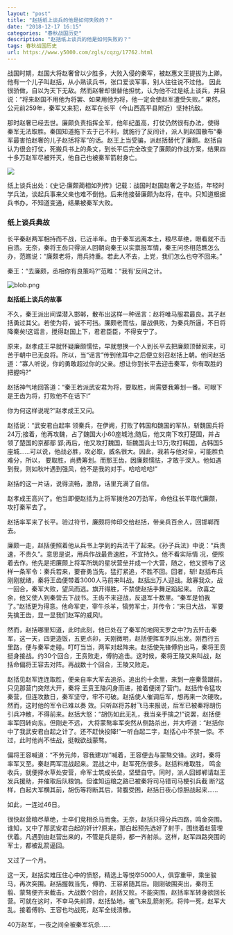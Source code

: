 ```yaml
---
layout: "post"
title: "赵括纸上谈兵的他是如何失败的？"
date: "2018-12-17 16:15"
categories: "春秋战国历史"
description: "赵括纸上谈兵的他是如何失败的？"
tags: 春秋战国历史
url: https://www.y5000.com/zgls/cqzg/17762.html
---
```






战国时期，赵国大将赵奢曾以少胜多，大败入侵的秦军，被赵惠文王提拔为上卿。他有一个儿子叫赵括，从小熟读兵书，张口爱谈军事，别人往往说不过他。
因此很骄做，自以为天下无敌。然而赵奢却很替他担忧，认为他不过是纸上谈兵，并且说：“将来赵国不用他为将罢、如果用他为将，他一定会使赵军遭受失败。”
果然，公元前259年，秦军又来犯，赵军在长平（今山西高平县附近）坚持抗敌。

那时赵奢已经去世。廉颇负责指挥全军，他年纪虽高，打仗仍然很有办法，使得
秦军无法取胜。秦国知道拖下去于己不利，就施行了反间计，派人到赵国散布“秦军最害怕赵奢的儿子赵括将军”的话。赵王上当受骗，派赵括替代了廉颇。赵括自
认为很会打仗，死搬兵书上的条文，到长平后完全改变了廉颇的作战方案，结果四十多万赵军尽被歼灭，他自己也被秦军箭射身亡。

![](https://img.y5000.com/uploads/allimg/170323/6-1F323100012b1.jpg)

纸上谈兵出处：《史记·廉颇蔺相如列传》记载：战国时赵国赵奢之子赵括，年轻时学兵法，谈起兵事来父亲也难不倒他。后来他接替廉颇为赵将，在中。只知道根据兵书办，不知道变通，结果被秦军大败。

###  纸上谈兵典故

长平秦赵两军相持而不战，已近半年。由于秦军远离本土，粮尽草绝，眼看就不击自溃。无奈，秦将王齿只得派人回朝向秦王以实禀报军情，秦王问丞相范瞧怎么办，范瞧说：“廉颇老将，用兵持重。若此人不去，上党，我们怎么也夺不回来。”

秦王：“去廉颇，丞相你有良策吗?”范睢：“我有‘反间之计。

![blob.png](/uploads/allimg/170323/6-1F323095154351.JPG)

**赵括纸上谈兵的故事**

不久，秦王派出间谍潜入邯郸，散布出这样一种谣言：赵将唯马服君最良。其子赵括勇过其父。若使为将，诚不可挡。廉颇老而怯，屡战俱败，为秦兵所逼，不日将降秦矣!这谣言，搅得赵国上下，君君臣臣，不得安宁了。

原来，赵孝成王早就怀疑廉颇懦怯，早就想换一个人到长平去把廉颇顶替回来，可苦于朝中已无良将。所以，当“谣言”传到他耳中之后便立刻召赵括上朝。他问赵括道：“寡人听说，你的勇敢超过你的父亲。想让你到长平去迎击秦军，你有取胜的把握吗?”

赵括神气地回答道：“秦王若派武安君为将，要取胜，尚需要我筹划一番。可眼下是王齿为将，打败他不在话下!”

你为何这样说呢?”赵孝成王又问。

赵括说：“武安君白起率
领秦兵，在伊阙，打败了韩国和魏国的军队，斩魏国兵将24万;接着，他再攻魏，占了魏国大小60座城池;随后，他又南下攻打楚国，并占领了楚国的京都鄢
郢;再后，他又攻打魏国，斩魏国兵士13万;攻打韩国，占韩国5座城……可以说，他战必胜，攻必取，威名很大。因此，我若与他对垒，可能胜负难分，所以，
要取胜，尚费筹划。而那王齿，因廉颇懦怯，才敢于深入。他如遇到我，则如秋叶遇到强风，他不是我的对手。哈哈哈哈!”

赵括的这一片话，说得流畅，激昂，话里充满了自信。

赵孝成王高兴了。他当即便赵括为上将军拨他20万劲军，命他往长平取代廉颇，攻打秦军去了。

赵括率军来了长平。验过符节，廉颇将帅印交给赵括，带亲兵百余人，回邯郸而去。

廉颇一走，赵括便照着他从兵书上学到的兵法干了起来。《孙子兵法》中说：“兵贵速，不贵久”。意思是说，用兵作战最贵速胜，不宜持久。他不看实际情
况，便照着去作。他先是把廉颇上将军所筑的星状营垒并成一个大营，随之，他又颁布了这样一条军令：秦兵若来，要奋勇当先，猛打紧追，不胜不回。回者，斩!
赵括布兵刚刚就绪，秦将王齿便带着3000人马前来叫战。赵括出万人迎战。敌寡我众，战一回合，秦军大败，望风而逃。旗开得胜，不禁使赵括手舞足蹈起来。
欣喜之余，他又使人到秦营去下战书。王齿不来迎战，反退军十数里。“秦军是怕我了。”赵括更为得意。他命军吏，宰牛杀羊，犒劳军士，并传令：“来日大战，
军要先擒王齿，显一显我们赵军的威风!。

然而，赵括哪里知道，此时此刻，他已处在了秦军的地网天罗之中?为去歼击秦军，这一天，四更造饭，五更点卯，天刚微明，赵括便挥军列队出发。刚西行五
里路，便与秦军走碰。叮叮当当，两军对起阵来。赵括使先锋傅豹出马，秦将王贲挺身接战。约30个回合，王贲败走，傅豹追击。这时候，秦将王陵又来叫战，赵
括命偏将王容去对阵。再战数十个回合，王陵又败走。

赵括见赵军连连取胜，便亲自率大军去追杀。追出约十余里，来到一座秦营跟前。只见那营门突然大开，秦将
王贲王陵闪身而进，接着便闭了营门。赵括传令猛攻秦营，但连攻数日，秦军坚守，牢不可破。赵括使人催调后军，想再来一次硬攻。然而，这时他的军令已难以奏
效。只听赵将苏射飞马来报说，后军已被秦将胡伤引兵冲散，不得前来。赵括大怒：“胡伤如此无礼，我当亲手擒之!”说罢，赵括便率军回转向东。但刚走不远，
大将蒙骜率军突然从侧路杀出，并大呼道：“赵括你中了我武安君白起之计了。还不赶快投降!”一听白起二字，赵括心中不禁一惊。不过，此时他尚不怯战，挺戟欲战蒙骜。

偏将王容喊道：“不劳元帅，容我建功!”喊着，王容便去与蒙骜交锋。这时，秦将率军又至。秦赵两军混战起来。混战之中，赵军死伤很多。赵括料难取胜，
鸣金收兵，就便择水草处安营，命军士筑成长垒，坚壁自守。同时，派人回邯郸请赵王发兵援助，并催取后队粮饷。但谁知运粮之路已被秦将司马错司马梗引兵截
断?这样，白起大军横其前，胡伤等将断其后，背腹受困，赵括日夜心惊胆战起来……

如此，一连过46日。

很快赵营粮尽草绝，士卒们竞相杀马而食。无奈，赵括只得分兵四路，鸣金突围。谁知，又中了那武安君白起的奸计?原来，那白起预先选好了射手，围绕着赵营埋伏着。凡遇到由赵营出来的，不管是兵是将，都一齐射杀。这样，赵军四路突围的军士，都被乱箭逼回。

又过了一个月。

这一天，赵括实难压住心中的愤怒，精选上等悦卒5000人，俱穿重甲，乘坐骏马，再次突围。赵括握戟当先，傅豹、王容紧随其后。刚刚破围突出，秦将王
翦、蒙骜便齐来截击。大战数个回合，赵括又败。不能突围，赵括率军转身欲回长营。可就在这时，不幸马失前蹄，赵括坠地，被飞来乱箭射死。将帅一死，赵军大
乱。接着傅豹、王容也均战死，赵军全线溃散。

40万赵军，一夜之间全被秦军坑杀……

